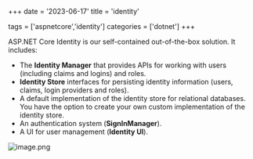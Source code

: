 +++
date = '2023-06-17'
title = 'identity'

tags = ['aspnetcore','identity']
categories = ['dotnet']
+++

ASP.NET Core Identity is our self-contained out-of-the-box solution. It includes:

- The **Identity Manager** that provides APIs for working with users (including claims and logins) and roles.
- **Identity Store** interfaces for persisting identity information (users, claims, login providers and roles).
- A default implementation of the identity store for relational databases. You have the option to create your own custom implementation of the identity store.
- An authentication system (**SignInManager**).
- A UI for user management (**Identity UI**).

![image.png](https://assets.happtim.com/image/n3dc/202306171548366.png)

